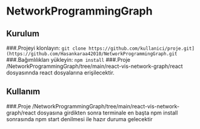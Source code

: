 # NetworkProgrammingGraph

## Kurulum
###.Projeyi klonlayın: `git clone https://github.com/kullanici/proje.git](https://github.com/Hasankaraa42010/NetworkProgrammingGraph.git`
###.Bağımlılıkları yükleyin: `npm install`
###.Proje /NetworkProgrammingGraph/tree/main/react-vis-network-graph/react dosyasınnda react dosyalarına erişilecektir.

## Kullanım
###.Proje /NetworkProgrammingGraph/tree/main/react-vis-network-graph/react dosyasına girdikten sonra terminale en başta npm install sonrasında npm start denilmesi ile hazır duruma gelecektir
 
